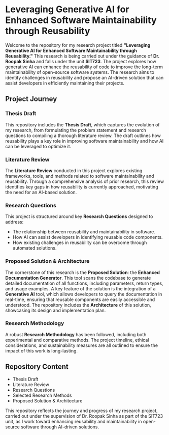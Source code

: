 # Leveraging Generative AI for Enhanced Software Maintainability through Reusability

Welcome to the repository for my research project titled **"Leveraging Generative AI for Enhanced Software Maintainability through Reusability."** This research is being carried out under the guidance of **Dr. Roopak Sinha** and falls under the unit **SIT723**. The project explores how generative AI can enhance the reusability of code to improve the long-term maintainability of open-source software systems. The research aims to identify challenges in reusability and propose an AI-driven solution that can assist developers in efficiently maintaining their projects.

## Project Journey

### **Thesis Draft**
This repository includes the **Thesis Draft**, which captures the evolution of my research, from formulating the problem statement and research questions to compiling a thorough literature review. The draft outlines how reusability plays a key role in improving software maintainability and how AI can be leveraged to optimize it.

### **Literature Review**
The **Literature Review** conducted in this project explores existing frameworks, tools, and methods related to software maintainability and reusability. Through a comprehensive analysis of prior research, this review identifies key gaps in how reusability is currently approached, motivating the need for an AI-based solution.

### **Research Questions**
This project is structured around key **Research Questions** designed to address:
- The relationship between reusability and maintainability in software.
- How AI can assist developers in identifying reusable code components.
- How existing challenges in reusability can be overcome through automated solutions.

### **Proposed Solution & Architecture**
The cornerstone of this research is the **Proposed Solution**: the **Enhanced Documentation Generator**. This tool scans the codebase to generate detailed documentation of all functions, including parameters, return types, and usage examples. A key feature of the solution is the integration of a **Generative AI** tool, which allows developers to query the documentation in real-time, ensuring that reusable components are easily accessible and understood. The repository includes the **Architecture** of this solution, showcasing its design and implementation plan.

### **Research Methodology**
A robust **Research Methodology** has been followed, including both experimental and comparative methods. The project timeline, ethical considerations, and sustainability measures are all outlined to ensure the impact of this work is long-lasting.

## Repository Content
- Thesis Draft
- Literature Review
- Research Questions
- Selected Research Methods
- Proposed Solution & Architecture

This repository reflects the journey and progress of my research project, carried out under the supervision of Dr. Roopak Sinha as part of the SIT723 unit, as I work toward enhancing reusability and maintainability in open-source software through AI-driven solutions.